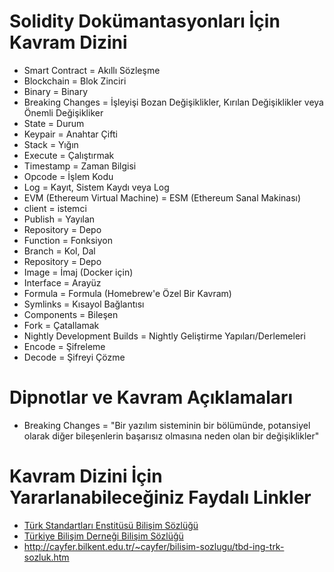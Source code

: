 Solidity Dokümantasyonları İçin Kavram Dizini
==============================================

- Smart Contract = Akıllı Sözleşme
- Blockchain = Blok Zinciri
- Binary = Binary
- Breaking Changes = İşleyişi Bozan Değişiklikler, Kırılan Değişiklikler veya Önemli Değişikliker 
- State = Durum
- Keypair = Anahtar Çifti
- Stack = Yığın
- Execute = Çalıştırmak
- Timestamp = Zaman Bilgisi
- Opcode = İşlem Kodu
- Log = Kayıt, Sistem Kaydı veya Log
- EVM (Ethereum Virtual Machine) = ESM (Ethereum Sanal Makinası)
- client = istemci
- Publish = Yayılan
- Repository = Depo
- Function = Fonksiyon
- Branch = Kol, Dal
- Repository = Depo
- Image = İmaj (Docker için)
- Interface = Arayüz
- Formula = Formula (Homebrew'e Özel Bir Kavram)
- Symlinks = Kısayol Bağlantısı
- Components = Bileşen
- Fork = Çatallamak
- Nightly Development Builds = Nightly Geliştirme Yapıları/Derlemeleri
- Encode = Şifreleme
- Decode = Şifreyi Çözme

Dipnotlar ve Kavram Açıklamaları
=================================
- Breaking Changes = "Bir yazılım sisteminin bir bölümünde, potansiyel olarak diğer bileşenlerin başarısız olmasına neden olan bir değişiklikler"

Kavram Dizini İçin Yararlanabileceğiniz Faydalı Linkler
=======================================================
- [Türk Standartları Enstitüsü Bilişim Sözlüğü](https://statik.tse.org.tr/upload/tr/dosya/icerikyonetimi/552/19012016170409-4.pdf)
- [Türkiye Bilişim Derneği Bilişim Sözlüğü](https://eski.tbd.org.tr/index.php?sayfa=sozluk&mi1&tipi=tren&harf=A)
- http://cayfer.bilkent.edu.tr/~cayfer/bilisim-sozlugu/tbd-ing-trk-sozluk.htm
